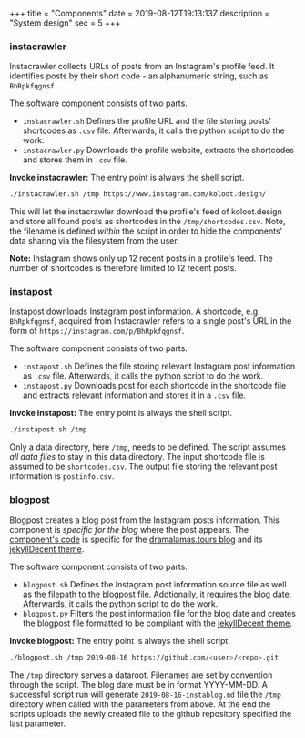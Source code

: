 +++
title = "Components"
date = 2019-08-12T19:13:13Z
description = "System design"
sec = 5
+++

### instacrawler

Instacrawler collects URLs of posts from an Instagram's profile feed. It identifies posts by their short code - an alphanumeric string, such as `BhRpkfqgnsf`.

The software component consists of two parts.

* `instacrawler.sh` Defines the profile URL and the file storing posts' shortcodes as `.csv` file. Afterwards, it calls the python script to do the work.
* `instacrawler.py` Downloads the profile website, extracts the shortcodes and stores them in `.csv` file.

**Invoke instacrawler:** The entry point is always the shell script.

``` bash
./instacrawler.sh /tmp https://www.instagram.com/koloot.design/
```

This will let the instacrawler download the profile's feed of koloot.design and store all found posts as shortcodes in the `/tmp/shortcodes.csv`. Note, the filename is defined _within_ the script in order to hide the components' data sharing via the filesystem from the user.

**Note:** Instagram shows only up 12 recent posts in a profile's feed. The number of shortcodes is therefore limited to 12 recent posts.

### instapost

Instapost downloads Instagram post information. A shortcode, e.g. `BhRpkfqgnsf`, acquired from Instacrawler refers to a single post's URL in the form of `https://instagram.com/p/BhRpkfqgnsf`.


The software component consists of two parts.

* `instapost.sh` Defines the file storing relevant Instagram post information as `.csv` file. Afterwards, it calls the python script to do the work.
* `instapost.py` Downloads post for each shortcode in the shortcode file and extracts relevant information and stores it in a `.csv` file.

**Invoke instapost:** The entry point is always the shell script.

``` bash
./instapost.sh /tmp
```

Only a data directory, here `/tmp`, needs to be defined. The script assumes _all data files_ to stay in this data directory. The input shortcode file is assumed to be `shortcodes.csv`. The output file storing the relevant post information is `postinfo.csv`.


### blogpost

Blogpost creates a blog post from the Instagram posts information. This component is _specific for the blog_ where the post appears. The [component's code](https://github.com/cdeck3r/instablog/blob/master/src/blogpost.py) is specific for the [dramalamas.tours blog](//dramalamas.tours) and its [jekyllDecent theme](https://github.com/jwillmer/jekyllDecent).

The software component consists of two parts.

* `blogpost.sh` Defines the Instagram post information source file as well as the filepath to the blogpost file. Addtionally, it requires the blog date. Afterwards, it calls the python script to do the work.
* `blogpost.py` Filters the post information file for the blog date and creates the blogpost file formatted to be compliant with the [jekyllDecent theme](https://github.com/jwillmer/jekyllDecent).

**Invoke blogpost:** The entry point is always the shell script.
``` bash
./blogpost.sh /tmp 2019-08-16 https://github.com/<user>/<repo>.git
```

The `/tmp` directory serves a dataroot. Filenames are set by convention through the script. The blog date must be in format YYYY-MM-DD. A successful script run will generate `2019-08-16-instablog.md` file the `/tmp` directory when called with the parameters from above. At the end the scripts uploads the newly created file to the github repository specified the last parameter.
